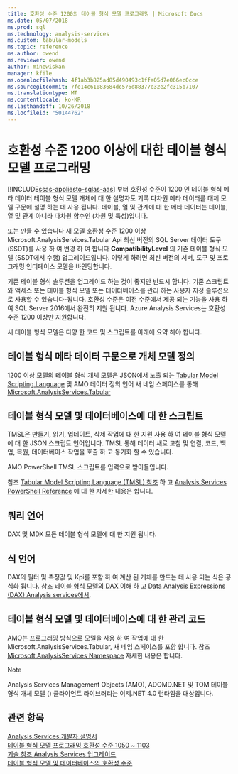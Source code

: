 ```yaml
---
title: 호환성 수준 1200의 테이블 형식 모델 프로그래밍 | Microsoft Docs
ms.date: 05/07/2018
ms.prod: sql
ms.technology: analysis-services
ms.custom: tabular-models
ms.topic: reference
ms.author: owend
ms.reviewer: owend
author: minewiskan
manager: kfile
ms.openlocfilehash: 4f1ab3b825ad85d490493c1ffa05d7e066ec0cce
ms.sourcegitcommit: 7fe14c61083684dc576d88377e32e2fc315b7107
ms.translationtype: MT
ms.contentlocale: ko-KR
ms.lasthandoff: 10/26/2018
ms.locfileid: "50144762"
---
```

# <a name="tabular-model-programming-for-compatibility-level-1200-and-higher"></a>호환성 수준 1200 이상에 대한 테이블 형식 모델 프로그래밍
[!INCLUDE[ssas-appliesto-sqlas-aas](../../includes/ssas-appliesto-sqlas-aas.md)]
부터 호환성 수준이 1200 인 테이블 형식 메타 데이터 테이블 형식 모델 개체에 대 한 설명자도 기록 다차원 메타 데이터를 대체 모델 구문에 설명 하는 데 사용 됩니다. 테이블, 열 및 관계에 대 한 메타 데이터는 테이블, 열 및 관계 아니라 다차원 함수인 (차원 및 특성)입니다.  
  
또는 만들 수 있습니다 새 모델 호환성 수준 1200 이상 Microsoft.AnalysisServices.Tabular Api 최신 버전의 SQL Server 데이터 도구 (SSDT)를 사용 하 여 변경 하 여 합니다 **CompatibilityLevel** 의 기존 테이블 형식 모델 (SSDT에서 수행) 업그레이드입니다. 이렇게 하려면 최신 버전의 서버, 도구 및 프로그래밍 인터페이스 모델을 바인딩합니다.   
  
기존 테이블 형식 솔루션을 업그레이드 하는 것이 좋지만 반드시 합니다. 기존 스크립트와 액세스 또는 테이블 형식 모델 또는 데이터베이스를 관리 하는 사용자 지정 솔루션으로 사용할 수 있습니다-됩니다. 호환성 수준은 이전 수준에서 제공 되는 기능을 사용 하 여 SQL Server 2016에서 완전히 지원 됩니다. Azure Analysis Services는 호환성 수준 1200 이상만 지원합니다.
  
 새 테이블 형식 모델은 다양 한 코드 및 스크립트를 아래에 요약 해야 합니다.  
  
## <a name="object-model-definitions-as-tabular-metadata-constructs"></a>테이블 형식 메타 데이터 구문으로 개체 모델 정의  
 1200 이상 모델의 테이블 형식 개체 모델은 JSON에서 노출 되는 [Tabular Model Scripting Language](https://docs.microsoft.com/bi-reference/tmsl/tabular-model-scripting-language-tmsl-reference) 및 AMO 데이터 정의 언어 새 네임 스페이스를 통해 [ Microsoft.AnalysisServices.Tabular](http://msdn.microsoft.com/library/microsoft.analysisservices.tabular.aspx)

## <a name="script-for-tabular-models-and-databases"></a>테이블 형식 모델 및 데이터베이스에 대 한 스크립트  
 TMSL은 만들기, 읽기, 업데이트, 삭제 작업에 대 한 지원 사용 하 여 테이블 형식 모델에 대 한 JSON 스크립트 언어입니다. TMSL 통해 데이터 새로 고침 및 연결, 코드, 백업, 복원, 데이터베이스 작업을 호출 하 고 동기화 할 수 있습니다.  
  
 AMO PowerShell TMSL 스크립트를 입력으로 받아들입니다.  
  
 참조 [Tabular Model Scripting Language &#40;TMSL&#41; 참조](https://docs.microsoft.com/bi-reference/tmsl/tabular-model-scripting-language-tmsl-reference) 하 고 [Analysis Services PowerShell Reference](../../analysis-services/powershell/analysis-services-powershell-reference.md) 에 대 한 자세한 내용은 합니다.  
  
## <a name="query-languages"></a>쿼리 언어  
 DAX 및 MDX 모든 테이블 형식 모델에 대 한 지원 됩니다.  
  
## <a name="expression-language"></a>식 언어  
 DAX의 필터 및 측정값 및 Kpi를 포함 하 여 계산 된 개체를 만드는 데 사용 되는 식은 공식화 됩니다. 참조 [테이블 형식 모델의 DAX 이해](../../analysis-services/tabular-models/understanding-dax-in-tabular-models-ssas-tabular.md) 하 고 [Data Analysis Expressions &#40;DAX&#41; Analysis services에서](http://msdn.microsoft.com/library/abb336c9-3346-4cab-b91b-90f93f4575e5).  
  
## <a name="managed-code-for-tabular-models-and-databases"></a>테이블 형식 모델 및 데이터베이스에 대 한 관리 코드  
 AMO는 프로그래밍 방식으로 모델을 사용 하 여 작업에 대 한 Microsoft.AnalysisServices.Tabular, 새 네임 스페이스를 포함 합니다. 참조 [Microsoft.AnalysisServices Namespace](https://msdn.microsoft.com/library/ms146720\(SQL.130\).aspx) 자세한 내용은 합니다.  
  
> [!NOTE]  
>  Analysis Services Management Objects (AMO), ADOMD.NET 및 TOM 테이블 형식 개체 모델 () 클라이언트 라이브러리는 이제.NET 4.0 런타임을 대상입니다.   
  
## <a name="see-also"></a>관련 항목  
 [Analysis Services 개발자 설명서](../../analysis-services/analysis-services-developer-documentation.md)   
 [테이블 형식 모델 프로그래밍 호환성 수준 1050 ~ 1103](../../analysis-services/tabular-model-programming-compatibility-levels-1050-1103/tabular-model-programming-for-compatibility-levels-1050-through-1103.md)   
 [기술 참조 ](../../analysis-services/powershell/technical-reference-ssas.md) [Analysis Services 업그레이드](../../database-engine/install-windows/upgrade-analysis-services.md)  
 [테이블 형식 모델 및 데이터베이스의 호환성 수준](../../analysis-services/tabular-model-programming-compatibility-levels-1050-1103/tabular-model-programming-for-compatibility-levels-1050-through-1103.md)  
  
  
